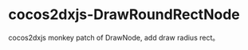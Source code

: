 cocos2dxjs-DrawRoundRectNode
============================

cocos2dxjs monkey patch of DrawNode, add draw radius rect。
